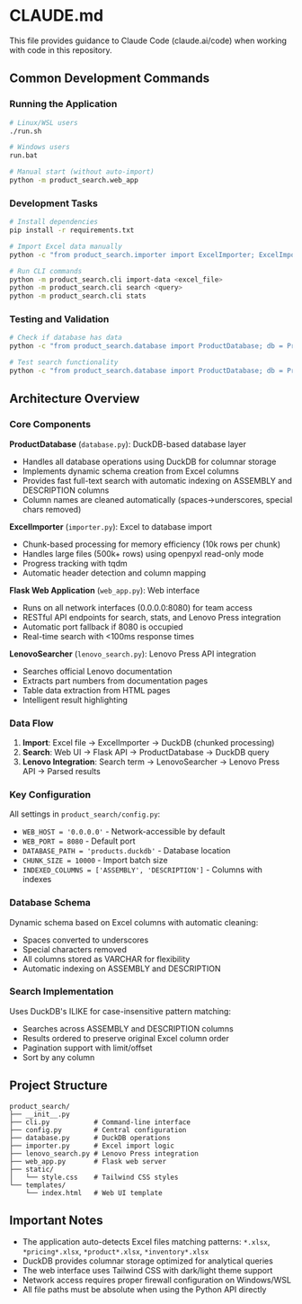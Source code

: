 # CLAUDE.md

This file provides guidance to Claude Code (claude.ai/code) when working with code in this repository.

## Common Development Commands

### Running the Application
```bash
# Linux/WSL users
./run.sh

# Windows users
run.bat

# Manual start (without auto-import)
python -m product_search.web_app
```

### Development Tasks
```bash
# Install dependencies
pip install -r requirements.txt

# Import Excel data manually
python -c "from product_search.importer import ExcelImporter; ExcelImporter('your-file.xlsx').import_to_database()"

# Run CLI commands
python -m product_search.cli import-data <excel_file>
python -m product_search.cli search <query>
python -m product_search.cli stats
```

### Testing and Validation
```bash
# Check if database has data
python -c "from product_search.database import ProductDatabase; db = ProductDatabase(); print(db.get_stats())"

# Test search functionality
python -c "from product_search.database import ProductDatabase; db = ProductDatabase(); results, count = db.search('test'); print(f'Found {count} results')"
```

## Architecture Overview

### Core Components

**ProductDatabase** (`database.py`): DuckDB-based database layer
- Handles all database operations using DuckDB for columnar storage
- Implements dynamic schema creation from Excel columns
- Provides fast full-text search with automatic indexing on ASSEMBLY and DESCRIPTION columns
- Column names are cleaned automatically (spaces→underscores, special chars removed)

**ExcelImporter** (`importer.py`): Excel to database import
- Chunk-based processing for memory efficiency (10k rows per chunk)
- Handles large files (500k+ rows) using openpyxl read-only mode
- Progress tracking with tqdm
- Automatic header detection and column mapping

**Flask Web Application** (`web_app.py`): Web interface
- Runs on all network interfaces (0.0.0.0:8080) for team access
- RESTful API endpoints for search, stats, and Lenovo Press integration
- Automatic port fallback if 8080 is occupied
- Real-time search with <100ms response times

**LenovoSearcher** (`lenovo_search.py`): Lenovo Press API integration
- Searches official Lenovo documentation
- Extracts part numbers from documentation pages
- Table data extraction from HTML pages
- Intelligent result highlighting

### Data Flow

1. **Import**: Excel file → ExcelImporter → DuckDB (chunked processing)
2. **Search**: Web UI → Flask API → ProductDatabase → DuckDB query
3. **Lenovo Integration**: Search term → LenovoSearcher → Lenovo Press API → Parsed results

### Key Configuration

All settings in `product_search/config.py`:
- `WEB_HOST = '0.0.0.0'` - Network-accessible by default
- `WEB_PORT = 8080` - Default port
- `DATABASE_PATH = 'products.duckdb'` - Database location
- `CHUNK_SIZE = 10000` - Import batch size
- `INDEXED_COLUMNS = ['ASSEMBLY', 'DESCRIPTION']` - Columns with indexes

### Database Schema

Dynamic schema based on Excel columns with automatic cleaning:
- Spaces converted to underscores
- Special characters removed
- All columns stored as VARCHAR for flexibility
- Automatic indexing on ASSEMBLY and DESCRIPTION

### Search Implementation

Uses DuckDB's ILIKE for case-insensitive pattern matching:
- Searches across ASSEMBLY and DESCRIPTION columns
- Results ordered to preserve original Excel column order
- Pagination support with limit/offset
- Sort by any column

## Project Structure

```
product_search/
├── __init__.py
├── cli.py           # Command-line interface
├── config.py        # Central configuration
├── database.py      # DuckDB operations
├── importer.py      # Excel import logic
├── lenovo_search.py # Lenovo Press integration
├── web_app.py       # Flask web server
├── static/
│   └── style.css    # Tailwind CSS styles
└── templates/
    └── index.html   # Web UI template
```

## Important Notes

- The application auto-detects Excel files matching patterns: `*.xlsx`, `*pricing*.xlsx`, `*product*.xlsx`, `*inventory*.xlsx`
- DuckDB provides columnar storage optimized for analytical queries
- The web interface uses Tailwind CSS with dark/light theme support
- Network access requires proper firewall configuration on Windows/WSL
- All file paths must be absolute when using the Python API directly